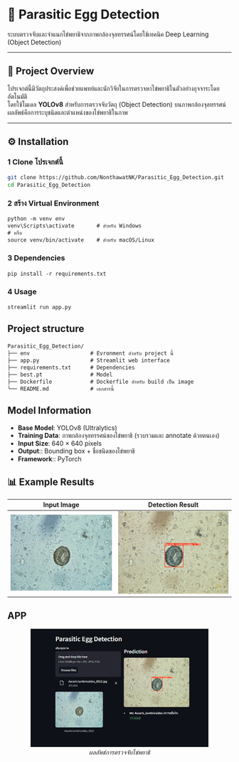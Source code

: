 # 🧫 Parasitic Egg Detection

ระบบตรวจจับและจำแนกไข่พยาธิจากภาพกล้องจุลทรรศน์โดยใช้เทคนิค Deep Learning (Object Detection)

---

## 🎯 Project Overview
โปรเจกต์นี้มีวัตถุประสงค์เพื่อช่วยแพทย์และนักวิจัยในการตรวจหาไข่พยาธิในตัวอย่างอุจจาระโดยอัตโนมัติ  
โดยใช้โมเดล **YOLOv8** สำหรับการตรวจจับวัตถุ (Object Detection) บนภาพกล้องจุลทรรศน์  
ผลลัพธ์คือการระบุชนิดและตำแหน่งของไข่พยาธิในภาพ

---

## ⚙️ Installation

### 1️ Clone โปรเจกต์นี้
```bash
git clone https://github.com/NonthawatNK/Parasitic_Egg_Detection.git
cd Parasitic_Egg_Detection
```

### 2 สร้าง Virtual Environment
```
python -m venv env
venv\Scripts\activate       # สำหรับ Windows
# หรือ
source venv/bin/activate    # สำหรับ macOS/Linux
```
### 3 Dependencies 
```
pip install -r requirements.txt
```
### 4 Usage 
```
streamlit run app.py
```

## Project structure
```
Parasitic_Egg_Detection/
├── env                   # Evronment สำหรับ project นี้
├── app.py                # Streamlit web interface
├── requirements.txt      # Dependencies
├── best.pt               # Model 
├── Dockerfile            # Dockerfile สำหรับ build เป็น image
└── README.md             # เอกสารนี้
```
## Model Information
- **Base Model**: YOLOv8 (Ultralytics)
- **Training Data**: ภาพกล้องจุลทรรศน์ของไข่พยาธิ (รวบรวมและ annotate ด้วยตนเอง)
- **Input Size**: 640 × 640 pixels
- **Output**:: Bounding box + ชื่อชนิดของไข่พยาธิ
- **Framework**:: PyTorch

## 📊 Example Results
| Input Image | Detection Result |
|--------------|------------------|
| ![Input](images/input.jpg) | ![Result](images/result.jpg) |

## APP
<p align="center">
  <img src="images/detection.png" width="400" />
  <br>
  <em>ผลลัพธ์การตรวจจับไข่พยาธิ</em>
</p>
